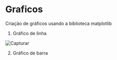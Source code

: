 # Graficos

Criação de gráficos usando a biblioteca matplotlib

1) Gráfico de linha

![Capturar](https://user-images.githubusercontent.com/76793712/143315953-c14079a3-139c-4b6a-b0a0-a5d40e2e0797.PNG)

2) Gráfico de barra

